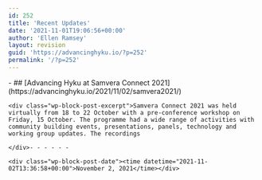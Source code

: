 ```yaml
---
id: 252
title: 'Recent Updates'
date: '2021-11-01T19:06:56+00:00'
author: 'Ellen Ramsey'
layout: revision
guid: 'https://advancinghyku.io/?p=252'
permalink: '/?p=252'
---
```


<div class="wp-container-7 wp-block-query">- ## [Advancing Hyku at Samvera Connect 2021](https://advancinghyku.io/2021/11/02/samvera2021/)
    
    <div class="wp-block-post-excerpt">Samvera Connect 2021 was held virtually from 18 to 22 October with a pre-conference workshop on Friday, 15 October. The programme had a wide range of activities with community building events, presentations, panels, technology and working group updates. The recordings
    
    </div>- - - - - -
    
    <div class="wp-block-post-date"><time datetime="2021-11-02T13:36:58+00:00">November 2, 2021</time></div>

</div>